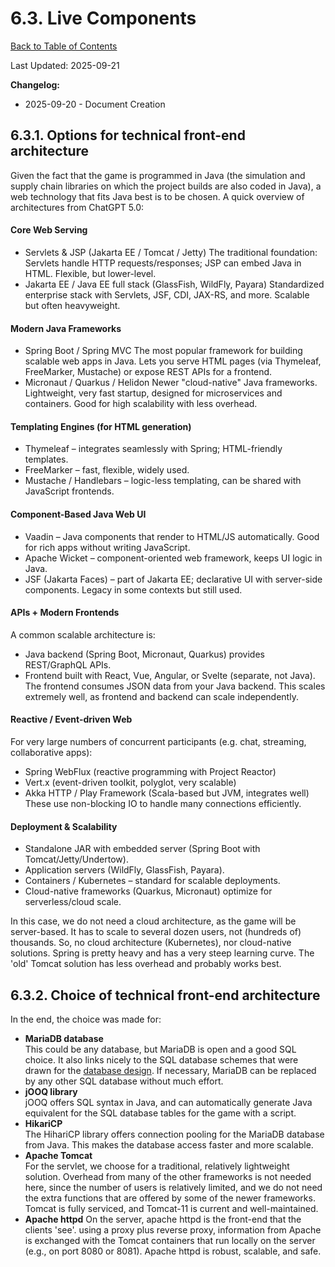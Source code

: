 # 6.3. Live Components

[Back to Table of Contents](../../README.md)

Last Updated: 2025-09-21

__Changelog:__
 - 2025-09-20 - Document Creation


## 6.3.1. Options for technical front-end architecture

Given the fact that the game is programmed in Java (the simulation and supply chain libraries on which the project builds are also coded in Java), a web technology that fits Java best is to be chosen. A quick overview of architectures from ChatGPT 5.0:

#### Core Web Serving
- Servlets & JSP (Jakarta EE / Tomcat / Jetty)
  The traditional foundation: Servlets handle HTTP requests/responses; JSP can embed Java in HTML. Flexible, but lower-level.
- Jakarta EE / Java EE full stack (GlassFish, WildFly, Payara)
  Standardized enterprise stack with Servlets, JSF, CDI, JAX-RS, and more. Scalable but often heavyweight.

#### Modern Java Frameworks
- Spring Boot / Spring MVC
  The most popular framework for building scalable web apps in Java. Lets you serve HTML pages (via Thymeleaf, FreeMarker, Mustache) or expose REST APIs for a frontend.
- Micronaut / Quarkus / Helidon
  Newer "cloud-native" Java frameworks. Lightweight, very fast startup, designed for microservices and containers. Good for high scalability with less overhead.

#### Templating Engines (for HTML generation)
- Thymeleaf – integrates seamlessly with Spring; HTML-friendly templates.
- FreeMarker – fast, flexible, widely used.
- Mustache / Handlebars – logic-less templating, can be shared with JavaScript frontends.

#### Component-Based Java Web UI
- Vaadin – Java components that render to HTML/JS automatically. Good for rich apps without writing JavaScript.
- Apache Wicket – component-oriented web framework, keeps UI logic in Java.
- JSF (Jakarta Faces) – part of Jakarta EE; declarative UI with server-side components. Legacy in some contexts but still used.

#### APIs + Modern Frontends
A common scalable architecture is:
- Java backend (Spring Boot, Micronaut, Quarkus) provides REST/GraphQL APIs.
- Frontend built with React, Vue, Angular, or Svelte (separate, not Java).
  The frontend consumes JSON data from your Java backend.
  This scales extremely well, as frontend and backend can scale independently.

#### Reactive / Event-driven Web
For very large numbers of concurrent participants (e.g. chat, streaming, collaborative apps):
- Spring WebFlux (reactive programming with Project Reactor)
- Vert.x (event-driven toolkit, polyglot, very scalable)
- Akka HTTP / Play Framework (Scala-based but JVM, integrates well)
These use non-blocking IO to handle many connections efficiently.

#### Deployment & Scalability
- Standalone JAR with embedded server (Spring Boot with Tomcat/Jetty/Undertow).
- Application servers (WildFly, GlassFish, Payara).
- Containers / Kubernetes – standard for scalable deployments.
- Cloud-native frameworks (Quarkus, Micronaut) optimize for serverless/cloud scale.

In this case, we do not need a cloud architecture, as the game will be server-based. It has to scale to several dozen users, not (hundreds of) thousands. So, no cloud architecture (Kubernetes), nor cloud-native solutions. Spring is pretty heavy and has a very steep learning curve. The 'old' Tomcat solution has less overhead and probably works best.


## 6.3.2. Choice of technical front-end architecture

In the end, the choice was made for:
- **MariaDB database**<br>
  This could be any database, but MariaDB is open and a good SQL choice. It also links nicely to the SQL database schemes that were drawn for the [database design](../4-architecture/database-design.md). If necessary, MariaDB can be replaced by any other SQL database without much effort.
- **jOOQ library**<br>
  jOOQ offers SQL syntax in Java, and can automatically generate Java equivalent for the SQL database tables for the game with a script.
- **HikariCP**<br>
  The HihariCP library offers connection pooling for the MariaDB database from Java. This makes the database access faster and more scalable.
- **Apache Tomcat**<br>
  For the servlet, we choose for a traditional, relatively lightweight solution. Overhead from many of the other frameworks is not needed here, since the number of users is relatively limited, and we do not need the extra functions that are offered by some of the newer frameworks. Tomcat is fully serviced, and Tomcat-11 is current and well-maintained.
- **Apache httpd**
  On the server, apache httpd is the front-end that the clients 'see'. using a proxy plus reverse proxy, information from Apache is exchanged with the Tomcat containers that run locally on the server (e.g., on port 8080 or 8081). Apache httpd is robust, scalable, and safe.

